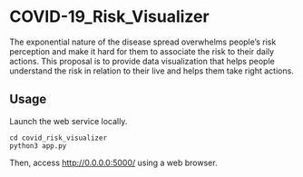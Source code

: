 # COVID-19_Risk_Visualizer
The exponential nature of the disease spread overwhelms people’s risk perception and make it hard for them to associate the risk to their daily actions. This proposal is to provide data visualization that helps people understand the risk in relation to their live and helps them take right actions.
## Usage
Launch the web service locally.
```
cd covid_risk_visualizer
python3 app.py
```
Then, access http://0.0.0.0:5000/ using a web browser. 

